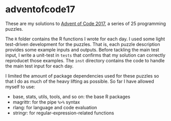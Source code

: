 # adventofcode17

These are my solutions to [Advent of Code 2017](http://adventofcode.com/2017), a
series of 25 programming puzzles.

The `R` folder contains the R functions I wrote for each day. I used some light
test-driven development for the puzzles. That is, each puzzle description
provides some example inputs and outputs. Before tackling the main test input, I
write a unit-test in `tests` that confirms that my solution can correctly
reproducet those examples. The `inst` directory contains the code to handle the
main test input for each day.

I limited the amount of package dependencies used for these puzzles so that I do
as much of the heavy lifting as possible. So far I have allowed myself to use:

* base, stats, utils, tools, and so on: the base R packages
* magrittr: for the pipe `%>%` syntax
* rlang: for language and code evaluation
* stringr: for regular-expression-related functions
